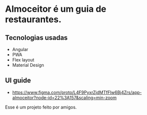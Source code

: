 # Almoceitor é um guia de restaurantes.

## Tecnologias usadas
 - Angular
 - PWA
 - Flex layout
 - Material Design

## UI guide
 - https://www.figma.com/proto/L4F9PyxrZjdMTfFlw6Bj4Zrs/app-almoceitor?node-id=22%3A157&scaling=min-zoom

Esse é um projeto feito por amigos.
